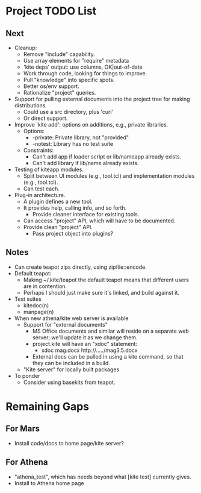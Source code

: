 # Project TODO List

## Next

* Cleanup:
  * Remove "include" capability.
  * Use array elements for "require" metadata
  * 'kite deps' output: use columns, OK|out-of-date
  * Work through code, looking for things to improve.
  * Pull "knowledge" into specific spots.
  * Better os/env support.
  * Rationalize "project" queries.
* Support for pulling external documents into the project tree for
  making distributions.
  * Could use a src directory, plus 'curl'
  * Or direct support.
* Improve 'kite add': options on additions, e.g., private libraries.
  * Options:
    * -private: Private library, not "provided".
    * -notest: Library has no test suite 
  * Constraints:
    * Can't add app if loader script or lib/nameapp already exists.
    * Can't add library if lib/name already exists.
* Testing of kiteapp modules.
  * Split between UI modules (e.g., <name>tool.tcl) and implementation
    modules (e.g., tool.tcl).
  * Can test each.
* Plug-in architecture.
  * A plugin defines a new tool.
  * It provides help, calling info, and so forth.
    * Provide cleaner interface for existing tools.
  * Can access "project" API, which will have to be documented.
  * Provide clean "project" API.
    * Pass project object into plugins?

## Notes

* Can create teapot zips directly, using zipfile::encode.
* Default teapot:
  * Making ~/.kite/teapot the default teapot means that
    different users are in contention.
  * Perhaps I should just make sure it's linked, and build
    against it.
* Test suites
  * kitedoc(n)
  * manpage(n)
* When new athena/kite web server is available
  * Support for "external documents"
    * MS Office documents and similar will reside on a separate web server;
      we'll update it as we change them.
    * project.kite will have an "xdoc" statement:
      * xdoc mag.docx http://...../mag3.5.docx
    * External docs can be pulled in using a kite command, so that they
      can be included in a build.
  * "Kite server" for locally built packages
* To ponder
  * Consider using basekits from teapot.

# Remaining Gaps #

## For Mars

* Install code/docs to home page/kite server?

## For Athena

* "athena_test", which has needs beyond what [kite test] currently gives.
* Install to Athena home page


